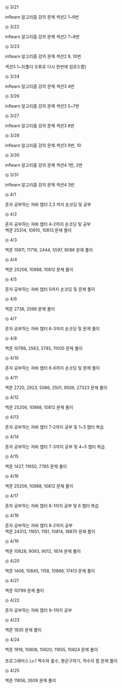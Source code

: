 ◎ 3/21

inflearn 알고리즘 강의 문제 섹션2 1~6번


◎ 3/22

inflearn 알고리즘 강의 문제 섹션2 7~8번


◎ 3/23

inflearn 알고리즘 강의 문제 섹션2 9, 10번

섹션3 1~3(폴더 오류로 다시 한번에 업로드함)


◎ 3/24

inflearn 알고리즘 강의 문제 섹션3 4번


◎ 3/26

inflearn 알고리즘 강의 문제 섹션3 5~7번


◎ 3/27

inflearn 알고리즘 강의 문제 섹션3 8번


◎ 3/28

inflearn 알고리즘 강의 문제 섹션3 9번, 10


◎ 3/30

inflearn 알고리즘 강의 문제 섹션4 1번, 2번


◎ 3/31

inflearn 알고리즘 강의 문제 섹션4 3번

◎ 4/1

혼자 공부하는 자바 챕터 2,3 까지 손코딩 및 공부

◎ 4/2

혼자 공부하는 자바 챕터 4-2까지 손코딩 및 공부\
백준 25314, 10810, 10813 문제 풀이

◎ 4/3

백준 10811, 11718, 2444, 5597, 9086 문제 풀이

◎ 4/4

백준 25206, 10988, 10812 문제 풀이

◎ 4/5

혼자 공부하는 자바 챕터 5까지 손코딩 및 문제 풀이

◎ 4/6

백준 2738, 2566 문제 풀이

◎ 4/7

혼자 공부하는 자바 챕터 6-3까지 손코딩 및 문제 풀이

◎ 4/8

백준 10798, 2563, 2745, 11005 문제 풀이

◎ 4/10

혼자 공부하는 자바 챕터 6-6까지 손코딩 및 문제 풀이

◎ 4/11

백준 2720, 2923, 5086, 2501, 9506, 27323 문제 풀이

◎ 4/12

백준 25206, 10988, 10812 문제 풀이

◎ 4/13

혼자 공부하는 자바 챕터 7-2까지 공부 및 1~3 챕터 복습

◎ 4/14

혼자 공부하는 자바 챕터 7-3까지 공부 및 4~5 챕터 복습

◎ 4/15

백준 1427, 11650, 7785 문제 풀이

◎ 4/16

백준 25206, 10988, 10812 문제 풀이

◎ 4/17

혼자 공부하는 자바 챕터 8-1까지 공부 및 6 챕터 복습

◎ 4/18

혼자 공부하는 자바 챕터 8-2까지 공부\
백준 24313, 11651, 1181, 10814, 18870 문제 풀이

◎ 4/19

백준 10828, 9093, 9012, 1874 문제 풀이

◎ 4/20

백준 1406, 10845, 1158, 10866, 17413 문제 풀이

◎ 4/21

백준 10799 문제 풀이

◎ 4/22

혼자 공부하는 자바 챕터 9-1까지 공부

◎ 4/23

백준 1935 문제 풀이

◎ 4/24

백준 1918, 10808, 10820, 11655, 10824 문제 풀이\
\
프로그래머스 Lv.1 짝수와 홀수, 평균구하기, 약수의 합 문제 풀이

◎ 4/25

백준 11656, 2609 문제 풀이

